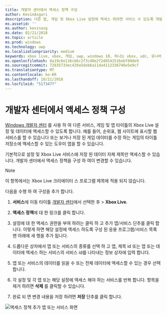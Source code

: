 ```yaml
---
title: 개발자 센터에서 액세스 정책 구성
author: KevinAsgari
description: 다른 앱, 게임 및 Xbox Live 설정에 액세스 하려면 서비스 수 있도록 개발자 센터에서 액세스 정책을 구성 하는 방법을 설명 합니다.
ms.assetid: ''
ms.author: kevinasg
ms.date: 02/21/2018
ms.topic: article
ms.prod: windows
ms.technology: uwp
ms.localizationpriority: medium
keywords: xbox live, xbox, 게임, uwp, windows 10, 하나는 xbox, udc, 유니버설 개발자 센터
ms.openlocfilehash: 8a19c6e116cb6c2f3cd8e2f2d8541516ebf89de9
ms.sourcegitcommit: 72835733ec429a5deb6a11da4112336746e5e9cf
ms.translationtype: MT
ms.contentlocale: ko-KR
ms.lasthandoff: 10/21/2018
ms.locfileid: "5173477"
---
```

# <a name="configure-access-policies-on-dev-center"></a>개발자 센터에서 액세스 정책 구성

[Windows 개발자 센터](https://developer.microsoft.com/dashboard/windows/overview) 를 사용 하 여 다른 서비스, 게임 및 앱 타이틀의 Xbox Live 설정 및 데이터에 액세스할 수 있도록 합니다. 예를 들어, 순위표, 웹 사이트에 표시할 웹 서비스를 할 수 있습니다 또는 보거나 저장 된 게임 데이터를 수정 하는 게임의 타이틀 저장소에 액세스할 수 있는 도우미 앱을 할 수 있습니다.

기본적으로 설정 및 Xbox Live 서비스에 저장 된 데이터 자체 제목만 액세스할 수 있습니다. 개발자 센터에서 액세스 정책을 구성 하 여이 변경할 수 있습니다.

> [!NOTE]
> 이 항목에서는 Xbox Live 크리에이터 스 프로그램 제목에 적용 되지 않습니다.

다음을 수행 하 여 구성을 추가 합니다.

1. **서비스**에 이동 타이틀 [개발자 센터](https://developer.microsoft.com/dashboard/windows/overview)에서 선택한 후 > **Xbox Live**.

2. **액세스 정책**에 대 한 링크를 클릭 합니다.

3. 설정에 대 한 액세스 권한을 부여 하려는 클릭 하 고 추가 앱/서비스 단추를 클릭 합니다. 이렇게 하면 해당 설정에 액세스 하도록 구성 된 응용 프로그램/서비스 목록 맨 아래에 새 행을 추가 됩니다.

4. 드롭다운 상자에서 앱 또는 서비스의 종류를 선택 하 고 앱, 제목 id 또는 앱 또는 데이터에 액세스 하는 서비스의 서비스 id를 나타내는 정보 상자에 입력 합니다.

5. 앱 또는 서비스의 데이터를 읽을 수 또는 전체 데이터에 액세스할 수 있는 경우 선택 합니다.

6. 각 설정 및 각 앱 또는 해당 설정에 액세스 해야 하는 서비스를 반복 합니다. 항목을 제거 하려면 **삭제** 를 클릭할 수 있습니다.

7. 완료 되 면 변경 내용을 저장 하려면 **저장** 단추를 클릭 합니다.

![액세스 정책 추가 앱 또는 서비스 화면](../../images/dev-center/data-sharing-2.png)
